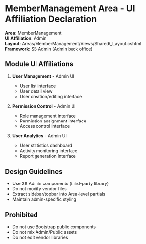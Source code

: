 # MemberManagement Area - UI Affiliation Declaration

**Area**: MemberManagement  
**UI Affiliation**: Admin  
**Layout**: Areas/MemberManagement/Views/Shared/_Layout.cshtml  
**Framework**: SB Admin (Admin back office)  

## Module UI Affiliations

1. **User Management** - Admin UI
   - User list interface
   - User detail view
   - User creation/editing interface

2. **Permission Control** - Admin UI
   - Role management interface
   - Permission assignment interface
   - Access control interface

3. **User Analytics** - Admin UI
   - User statistics dashboard
   - Activity monitoring interface
   - Report generation interface

## Design Guidelines

- Use SB Admin components (third-party library)
- Do not modify vendor files
- Extract sidebar/topbar into Area-level partials
- Maintain admin-specific styling

## Prohibited

- Do not use Bootstrap public components
- Do not mix Admin/Public assets
- Do not edit vendor libraries